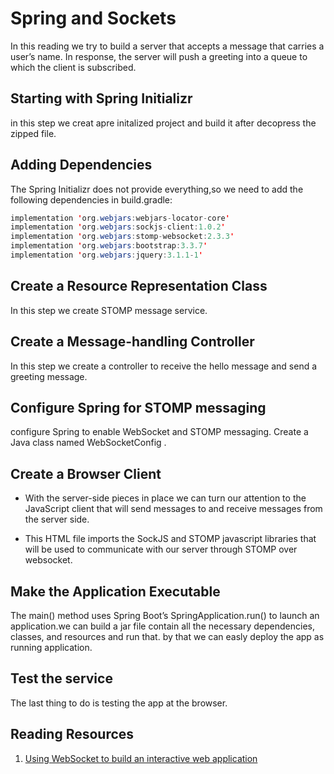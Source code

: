 # Spring and Sockets

In this reading we try to build a server that accepts a message that carries a user’s name. In response, the server will push a greeting into a queue to which the client is subscribed.

## Starting with Spring Initializr

in this step we creat apre initalized project and build it after decopress the zipped file.

## Adding Dependencies

The Spring Initializr does not provide everything,so we need to add the following dependencies in build.gradle:

```java
implementation 'org.webjars:webjars-locator-core'
implementation 'org.webjars:sockjs-client:1.0.2'
implementation 'org.webjars:stomp-websocket:2.3.3'
implementation 'org.webjars:bootstrap:3.3.7'
implementation 'org.webjars:jquery:3.1.1-1'
```

## Create a Resource Representation Class

In this step we create STOMP message service.

## Create a Message-handling Controller

In this step we create a controller to receive the hello message and send a greeting message.

## Configure Spring for STOMP messaging

configure Spring to enable WebSocket and STOMP messaging.
Create a Java class named WebSocketConfig .

## Create a Browser Client

* With the server-side pieces in place we can turn our attention to the JavaScript client that will send messages to and receive messages from the server side.

* This HTML file imports the SockJS and STOMP javascript libraries that will be used to communicate with our server through STOMP over websocket.

## Make the Application Executable

The main() method uses Spring Boot’s SpringApplication.run()  to launch an application.we can build a jar file contain all the necessary dependencies, classes, and resources and run that. by that we can easly deploy the app as running application.

## Test the service

The last thing to do is testing the app at the browser.

## Reading Resources

1. [Using WebSocket to build an interactive web application](https://spring.io/guides/gs/messaging-stomp-websocket/)
